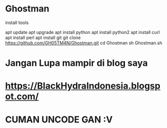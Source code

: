 # Ghostman

install tools

apt update
apt upgrade
apt install python
apt install python2 
apt install curl
apt install perl
apt install git
git clone https://github.com/GH05TM4N/Ghostman.git
cd Ghostman
sh Ghostman.sh

# Jangan Lupa mampir di blog saya 


# https://BlackHydraIndonesia.blogspot.com/

# CUMAN UNCODE GAN :V

